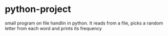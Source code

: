 # python-project
small program on file handlin in python.
It reads from a file, picks a random letter from each word and prints its frequency
